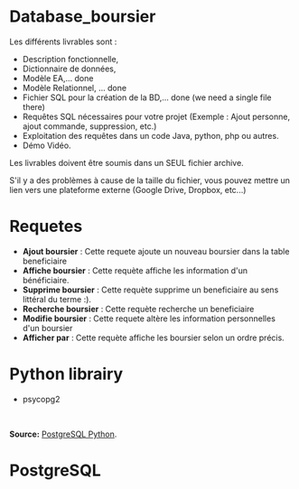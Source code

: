 # Database_boursier
Les différents livrables sont :
- Description fonctionnelle,
- Dictionnaire de données,
- Modèle EA,... done
- Modèle Relationnel, ... done
- Fichier SQL pour la création de la BD,... done (we need a single file there)
- Requêtes SQL nécessaires pour votre projet (Exemple : Ajout personne, ajout commande, suppression, etc.)
- Exploitation des requêtes dans un code Java, python, php ou autres.
- Démo Vidéo. 

Les livrables doivent être soumis dans un SEUL fichier archive. 

S'il y a des problèmes à cause de la taille du fichier, vous pouvez mettre un lien vers une plateforme externe (Google Drive, Dropbox, etc...)

# Requetes
- **Ajout boursier** : Cette requete ajoute un nouveau boursier dans la table beneficiaire
- **Affiche boursier** : Cette requète affiche les information d'un bénéficiaire.
- **Supprime boursier** : Cette requète supprime un beneficiaire au sens littéral du terme :).
- **Recherche boursier** : Cette requète recherche un beneficiaire
- **Modifie boursier** : Cette requete altère les information personnelles d'un boursier
- **Afficher par** : Cette requète affiche les boursier selon un ordre précis.

# Python librairy
- psycopg2

<br>

**Source:** [PostgreSQL Python](https://www.postgresqltutorial.com/postgresql-python/).

# PostgreSQL
